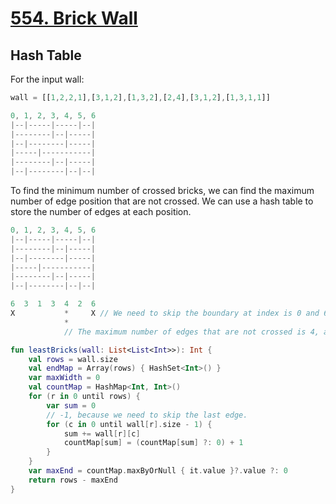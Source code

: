 # [554. Brick Wall](https://leetcode.com/problems/brick-wall/description/)

## Hash Table
For the input wall:
```js
wall = [[1,2,2,1],[3,1,2],[1,3,2],[2,4],[3,1,2],[1,3,1,1]]

0, 1, 2, 3, 4, 5, 6
|--|-----|-----|--|
|--------|--|-----|
|--|--------|-----|
|-----|-----------|
|--------|--|-----|
|--|--------|--|--|
```

To find the minimum number of crossed bricks, we can find the maximum number of edge position that are not crossed. We can use a hash table to store the number of edges at each position.

```js
0, 1, 2, 3, 4, 5, 6
|--|-----|-----|--|
|--------|--|-----|
|--|--------|-----|
|-----|-----------|
|--------|--|-----|
|--|--------|--|--|

6  3  1  3  4  2  6
X           *     X // We need to skip the boundary at index is 0 and 6
            *       
            // The maximum number of edges that are not crossed is 4, answer is 6 - 4 = 2
```

```kotlin
fun leastBricks(wall: List<List<Int>>): Int {
    val rows = wall.size
    val endMap = Array(rows) { HashSet<Int>() }
    var maxWidth = 0
    val countMap = HashMap<Int, Int>()
    for (r in 0 until rows) {
        var sum = 0
        // -1, because we need to skip the last edge.
        for (c in 0 until wall[r].size - 1) {
            sum += wall[r][c]
            countMap[sum] = (countMap[sum] ?: 0) + 1
        }
    }
    var maxEnd = countMap.maxByOrNull { it.value }?.value ?: 0
    return rows - maxEnd
}
```